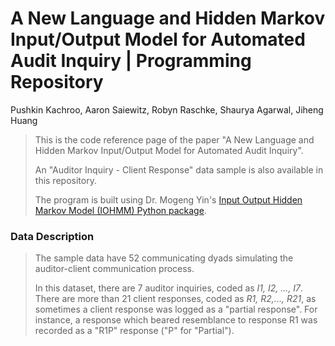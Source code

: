 # A New Language and Hidden Markov Input/Output Model for Automated Audit Inquiry | Programming Repository
Pushkin Kachroo, Aaron Saiewitz, Robyn Raschke, Shaurya Agarwal, Jiheng Huang

>This is the code reference page of the paper "A New Language and Hidden Markov Input/Output Model for Automated Audit Inquiry". 
>    
>An "Auditor Inquiry - Client Response" data sample is also available in this repository.     
>    
>The program is built using Dr. Mogeng Yin's [Input Output Hidden Markov Model (IOHMM) Python package](https://github.com/Mogeng/IOHMM).      
### Data Description

>The sample data have 52 communicating dyads simulating the auditor-client communication process.
>
>In this dataset, there are 7 auditor inquiries, coded as _I1, I2, ..., I7_. There are more than 21 client responses, coded as _R1, R2,..., R21_, as sometimes a client response was logged as a "partial response". For instance, a response which beared resemblance to response R1 was recorded as a "R1P" response ("P" for "Partial").    
